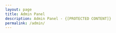 ```yaml
---
layout: page
title: Admin Panel
description: Admin Panel - {[PROTECTED CONTENT]}
permalink: /admin/
---
```



<div>
<SCRIPT>
function passWord() {
var testV = 1;
var pass1 = prompt('Please Enter Your Password','');
while (testV < 3) {
if (!pass1) 
history.go(-1);
if (pass1.toLowerCase() == "49986") {
alert('Correct password | Welcome, admin!');
window.open('admin.tetretalk.gq');
break;
} 
testV+=1;
var pass1 = 
prompt('Access Denied - Try again! Access to Tetretalk Admin panel denied!','');
}
if (pass1.toLowerCase()!="password" & testV ==3) 
history.go(-1);
return "";
} 
  passWord()
</SCRIPT>
</div>
